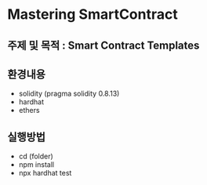 # Mastering SmartContract

## 주제 및 목적 : Smart Contract Templates

## 환경내용
- solidity (pragma solidity 0.8.13)
- hardhat
- ethers

## 실행방법
- cd (folder)
- npm install
- npx hardhat test

